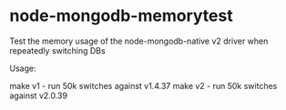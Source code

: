 # node-mongodb-memorytest


Test the memory usage of the node-mongodb-native v2 driver when repeatedly switching DBs

Usage:

make v1 - run 50k switches against v1.4.37
make v2 - run 50k switches against v2.0.39
